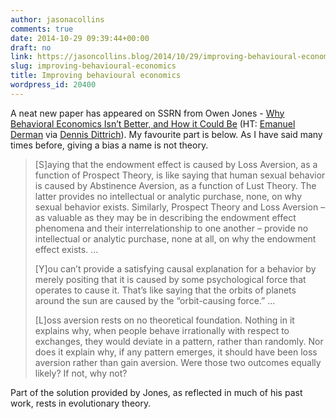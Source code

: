 ```yaml
---
author: jasonacollins
comments: true
date: 2014-10-29 09:39:44+00:00
draft: no
link: https://jasoncollins.blog/2014/10/29/improving-behavioural-economics/
slug: improving-behavioural-economics
title: Improving behavioural economics
wordpress_id: 20400
---
```


A neat new paper has appeared on SSRN from Owen Jones - [Why Behavioral Economics Isn’t Better, and How it Could Be](http://papers.ssrn.com/sol3/papers.cfm?abstract_id=2504776) (HT: [Emanuel Derman](https://twitter.com/EmanuelDerman) via [Dennis Dittrich](https://twitter.com/davdittrich)). My favourite part is below. As I have said many times before, giving a bias a name is not theory.


<blockquote>[S]aying that the endowment effect is caused by Loss Aversion, as a function of Prospect Theory, is like saying that human sexual behavior is caused by Abstinence Aversion, as a function of Lust Theory. The latter provides no intellectual or analytic purchase, none, on why sexual behavior exists. Similarly, Prospect Theory and Loss Aversion – as valuable as they may be in describing the endowment effect phenomena and their interrelationship to one another – provide no intellectual or analytic purchase, none at all, on why the endowment effect exists. ...

[Y]ou can’t provide a satisfying causal explanation for a behavior by merely positing that it is caused by some psychological force that operates to cause it. That’s like saying that the orbits of planets around the sun are caused by the “orbit-causing force.” ...

[L]oss aversion rests on no theoretical foundation. Nothing in it explains why, when people behave irrationally with respect to exchanges, they would deviate in a pattern, rather than randomly. Nor does it explain why, if any pattern emerges, it should have been loss aversion rather than gain aversion. Were those two outcomes equally likely? If not, why not?</blockquote>


Part of the solution provided by Jones, as reflected in much of his past work, rests in evolutionary theory.
